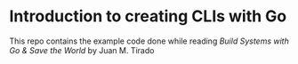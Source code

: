 # Introduction to creating CLIs with Go

This repo contains the example code done while reading *Build Systems with Go & Save the World* by Juan M. Tirado
